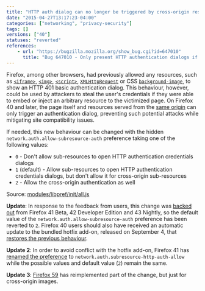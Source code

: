 ```yaml
---
title: "HTTP auth dialog can no longer be triggered by cross-origin resources"
date: "2015-04-27T13:17:23-04:00"
categories: ["networking", "privacy-security"]
tags: []
versions: ["40"]
statuses: "reverted"
references:
    - url: "https://bugzilla.mozilla.org/show_bug.cgi?id=647010"
      title: "Bug 647010 - Only present HTTP authentication dialogs if it is the top-level document initiating the auth"
---
```

Firefox, among other browsers, had previously allowed any resources, such as [`<iframe>`](https://developer.mozilla.org/docs/Web/HTML/Element/iframe), [`<img>`](https://developer.mozilla.org/docs/Web/HTML/Element/img), [`<script>`](https://developer.mozilla.org/docs/Web/HTML/Element/script), [`XMLHttpRequest`](https://developer.mozilla.org/docs/Web/API/XMLHttpRequest) or CSS [`background-image`](https://developer.mozilla.org/docs/Web/CSS/background-image), to show an HTTP 401 basic authentication dialog. This behaviour, however, could be used by attackers to steal the user's credentials if they were able to embed or inject an arbitrary resource to the victimized page. On Firefox 40 and later, the page itself and resources served from the [same origin](https://developer.mozilla.org/docs/Web/Security/Same-origin_policy) can only trigger an authentication dialog, preventing such potential attacks while mitigating site compatibility issues.

If needed, this new behaviour can be changed with the hidden `network.auth.allow-subresource-auth` preference taking one of the following values:

* `0` - Don't allow sub-resources to open HTTP authentication credentials dialogs
* `1` (default) - Allow sub-resources to open HTTP authentication credentials dialogs, but don't allow it for cross-origin sub-resources
* `2` - Allow the cross-origin authentication as well

Source: [modules/libpref/init/all.js](https://dxr.mozilla.org/mozilla-central/source/modules/libpref/init/all.js)

**Update**: In response to the feedback from users, this change was [backed out](https://bugzilla.mozilla.org/show_bug.cgi?id=1197944) from Firefox 41 Beta, 42 Developer Edition and 43 Nightly, so the default value of the `network.auth.allow-subresource-auth` preference has been reverted to `2`. Firefox 40 users should also have received an automatic update to the bundled hotfix add-on, released on <time datetime="2015-09-04">September 4</time>, that [restores the previous behaviour](https://bugzilla.mozilla.org/show_bug.cgi?id=1201065).

**Update 2**: In order to avoid conflict with the hotfix add-on, Firefox 41 has [renamed the preference](https://bugzilla.mozilla.org/show_bug.cgi?id=1202421) to `network.auth.subresource-http-auth-allow` while the possible values and default value (`2`) remain the same.

**Update 3**: [Firefox 59](https://www.fxsitecompat.dev/en-CA/docs/2017/http-auth-dialog-can-no-longer-be-triggered-by-cross-origin-images/) has reimplemented part of the change, but just for cross-origin images.
